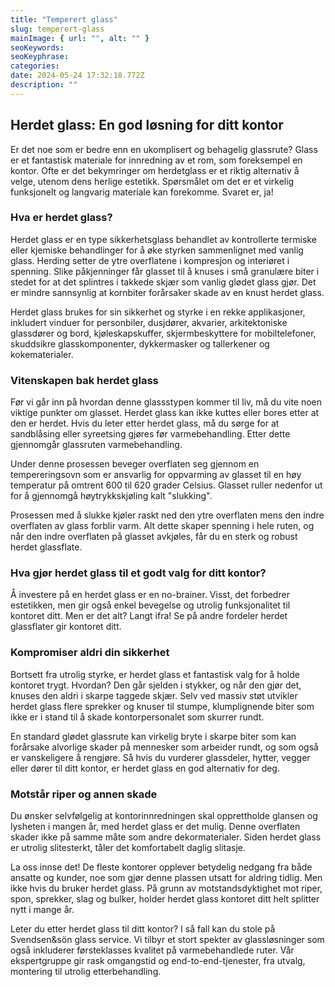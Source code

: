 ```yaml
---
title: "Temperert glass"
slug: temperert-glass
mainImage: { url: "", alt: "" }
seoKeywords: 
seoKeyphrase: 
categories: 
date: 2024-05-24 17:32:18.772Z 
description: ""
---
```


## Herdet glass: En god løsning for ditt kontor

Er det noe som er bedre enn en ukomplisert og behagelig glassrute? Glass er et fantastisk materiale for innredning av et rom, som foreksempel en kontor. Ofte er det bekymringer om herdetglass er et riktig alternativ å velge, utenom dens herlige estetikk. Spørsmålet om det er et virkelig funksjonelt og langvarig materiale kan forekomme. Svaret er, ja!



### Hva er herdet glass?

Herdet glass er en type sikkerhetsglass behandlet av kontrollerte termiske eller kjemiske behandlinger for å øke styrken sammenlignet med vanlig glass. Herding setter de ytre overflatene i kompresjon og interiøret i spenning. Slike påkjenninger får glasset til å knuses i små granulære biter i stedet for at det splintres i takkede skjær som vanlig glødet glass gjør. Det er mindre sannsynlig at kornbiter forårsaker skade av en knust herdet glass.

Herdet glass brukes for sin sikkerhet og styrke i en rekke applikasjoner, inkludert vinduer for personbiler, dusjdører, akvarier, arkitektoniske glassdører og bord, kjøleskapskuffer, skjermbeskyttere for mobiltelefoner, skuddsikre glasskomponenter, dykkermasker og tallerkener og kokematerialer.

### Vitenskapen bak herdet glass

Før vi går inn på hvordan denne glassstypen kommer til liv, må du vite noen viktige punkter om glasset. Herdet glass kan ikke kuttes eller bores etter at den er herdet. Hvis du leter etter herdet glass, må du sørge for at sandblåsing eller syreetsing gjøres før varmebehandling. Etter dette gjennomgår glassruten varmebehandling.

Under denne prosessen beveger overflaten seg gjennom en tempereringsovn som er ansvarlig for oppvarming av glasset til en høy temperatur på omtrent 600 til 620 grader Celsius. Glasset ruller nedenfor ut for å gjennomgå høytrykkskjøling kalt "slukking".

Prosessen med å slukke kjøler raskt ned den ytre overflaten mens den indre overflaten av glass forblir varm. Alt dette skaper spenning i hele ruten, og når den indre overflaten på glasset avkjøles, får du en sterk og robust herdet glassflate.

### Hva gjør herdet glass til et godt valg for ditt kontor?

Å investere på en herdet glass er en no-brainer. Visst, det forbedrer estetikken, men gir også enkel bevegelse og utrolig funksjonalitet til kontoret ditt. Men er det alt? Langt ifra! Se på andre fordeler herdet glassflater gir kontoret ditt.

### Kompromiser aldri din sikkerhet

Bortsett fra utrolig styrke, er herdet glass et fantastisk valg for å holde kontoret trygt. Hvordan? Den går sjelden i stykker, og når den gjør det, knuses den aldri i skarpe taggede skjær. Selv ved massiv støt utvikler herdet glass flere sprekker og knuser til stumpe, klumplignende biter som ikke er i stand til å skade kontorpersonalet som skurrer rundt.

En standard glødet glassrute kan virkelig bryte i skarpe biter som kan forårsake alvorlige skader på mennesker som arbeider rundt, og som også er vanskeligere å rengjøre. Så hvis du vurderer glassdeler, hytter, vegger eller dører til ditt kontor, er herdet glass en god alternativ for deg.

### Motstår riper og annen skade

Du ønsker selvfølgelig at kontorinnredningen skal opprettholde glansen og lysheten i mangen år, med herdet glass er det mulig. Denne overflaten skader ikke på samme måte som andre dekormaterialer. Siden herdet glass er utrolig slitesterkt, tåler det komfortabelt daglig slitasje.

La oss innse det! De fleste kontorer opplever betydelig nedgang fra både ansatte og kunder, noe som gjør denne plassen utsatt for aldring tidlig. Men ikke hvis du bruker herdet glass. På grunn av motstandsdyktighet mot riper, spon, sprekker, slag og bulker, holder herdet glass kontoret ditt helt splitter nytt i mange år.

Leter du etter herdet glass til ditt kontor? I så fall kan du stole på Svendsen&sön glass service. Vi tilbyr et stort spekter av glassløsninger som også inkluderer førsteklasses kvalitet på varmebehandlede ruter. Vår ekspertgruppe gir rask omgangstid og end-to-end-tjenester, fra utvalg, montering til utrolig etterbehandling.
